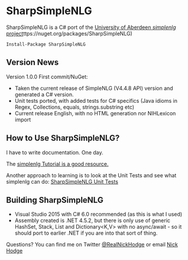 # SharpSimpleNLG
SharpSimpleNLG is a C# port of the [University of Aberdeen *simplenlg* project](https://github.com/simplenlg/simplenlg)ttps://nuget.org/packages/SharpSimpleNLG)

```
Install-Package SharpSimpleNLG
``` 

## Version News
Version 1.0.0 First commit/NuGet:
* Taken the current release of SimpleNLG (V4.4.8 API) version and generated a C# version. 
* Unit tests ported, with added tests for C# specifics (Java idioms in Regex, Collections, equals, strings.substring etc)
* Current release English, with no HTML generation nor NIHLexicon import

## How to Use SharpSimpleNLG?
I have to write documentation. One day. 

The [simplenlg Tutorial is a good resource.](https://github.com/simplenlg/simplenlg/wiki/Section-0-%E2%80%93-SimpleNLG-Tutorial)

Another approach to learning is to look at the Unit Tests and see what simplenlg can do: [SharpSimpleNLG Unit Tests](https://github.com/nickhodge/SharpSimpleNLG/blob/master/SharpSimpleNLGTests/)

## Building SharpSimpleNLG
* Visual Studio 2015 with C# 6.0 recommended (as this is what I used)
* Assembly created is .NET 4.5.2, but there is only use of generic HashSet<T>, Stack<T>, List<T> and Dictionary<K,V> with no async/await - so it should port to earlier .NET if you are into that sort of thing.


Questions? You can find me on Twitter [@RealNickHodge](https://twitter.com/RealNickHodge) or email [Nick Hodge](mailto:nhodge@mungr.com)
